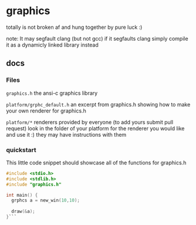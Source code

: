 # graphics
totally is not broken af and hung together by pure luck :)

note: It may segfault clang (but not gcc) if it segfaults clang simply compile it as a dynamicly linked library instead

## docs

### Files

``graphics.h`` the ansi-c graphics library

``platform/grphc_default.h`` an excerpt from graphics.h showing how to make your own renderer for graphics.h

``platform/*`` renderers provided by everyone (to add yours submit pull request) look in the folder of your platform for the renderer you would like and use it :) they may have instructions with them

### quickstart

This little code snippet should showcase all of the functions for graphics.h

```c
#include <stdio.h>
#include <stdlib.h>
#include "graphics.h"

int main() {
  grphcs a = new_win(10,10);
  
  draw(&a);
}```
